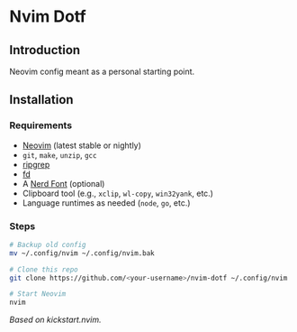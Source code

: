 # Nvim Dotf

## Introduction

Neovim config meant as a personal starting point.

## Installation

### Requirements

- [Neovim](https://neovim.io) (latest stable or nightly)
- `git`, `make`, `unzip`, `gcc`
- [ripgrep](https://github.com/BurntSushi/ripgrep)
- [fd](https://github.com/sharkdp/fd)
- A [Nerd Font](https://www.nerdfonts.com/) (optional)
- Clipboard tool (e.g., `xclip`, `wl-copy`, `win32yank`, etc.)
- Language runtimes as needed (`node`, `go`, etc.)

### Steps

```bash
# Backup old config
mv ~/.config/nvim ~/.config/nvim.bak

# Clone this repo
git clone https://github.com/<your-username>/nvim-dotf ~/.config/nvim

# Start Neovim
nvim
```

_Based on kickstart.nvim._
